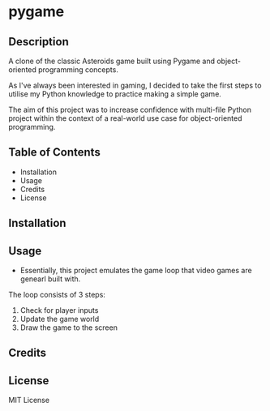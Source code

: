 # pygame

## Description

A clone of the classic Asteroids game built using Pygame and object-oriented programming concepts.

As I've always been interested in gaming, I decided to take the first steps to utilise my Python knowledge to practice making a simple game. 

The aim of this project was to increase confidence with multi-file Python project within the context of a real-world use case for object-oriented programming. 

## Table of Contents

- Installation
- Usage
- Credits
- License 

## Installation 



## Usage

- Essentially, this project emulates the game loop that video games are genearl built with. 

The loop consists of 3 steps:

1) Check for player inputs
2) Update the game world
3) Draw the game to the screen 


## Credits


## License

MIT License

